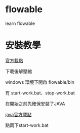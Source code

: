 # flowable
learn flowable

# 安裝教學
[官方載點](https://www.flowable.com/trial/work-journey)

下載後解壓縮

windows 環境下開啟 flowable/bin

有 start-work.bat、stop-work.bat

在開始之前先確保安裝了JAVA

[java官方載點](https://www.java.com/en/download/)

點兩下start-work.bat
